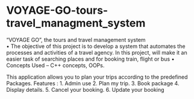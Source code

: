 # VOYAGE-GO-tours-travel_managment_system


“VOYAGE GO”, the tours and travel management system                                                                                        
•	The objective of this project is to develop a system that automates the processes and activities of a travel agency. 
In this project, will make it an easier task of searching places and for booking train, flight or bus
•	Concepts Used – C++ concepts, OOPs.


This application allows you to plan your trips according to the predefined
Packages.
Features : 1. Admin use 2. Plan my trip.
3. Book package 4. Display details.
5. Cancel your booking. 6. Update your booking
